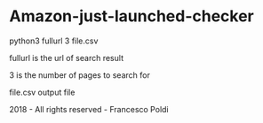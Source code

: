 # Amazon-just-launched-checker

python3 fullurl 3 file.csv

fullurl is the url of search result

3 is the number of pages to search for

file.csv output file

2018 - All rights reserved - Francesco Poldi
